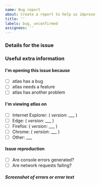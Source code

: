 ```yaml
---
name: Bug report
about: Create a report to help us improve
title: ''
labels: bug, unconfirmed
assignees: ''
---
```


### Details for the issue

<!--

Thanks for coming here to report an issue. :)

Please describe it in this section, fill out the correct checkboxes
below with an "x" eg: [x], then click the "Submit new issue" button at the bottom

-->

### Useful extra information

<!--

The info below often helps, please fill it out if you're able to. :)

-->

#### I'm opening this issue because

- [ ] atlas has a bug
- [ ] atlas needs a feature
- [ ] atlas has another problem

#### I'm viewing atlas on

- [ ] Internet Explorer: ( _version:_ \_\_\_ )
- [ ] Edge: ( _version:_ \_\_\_ )
- [ ] Firefox: ( _version:_ \_\_\_ )
- [ ] Chrome: ( _version:_ \_\_\_ )
- [ ] Other: \_\_\_

#### Issue reproduction

<!--

To open the developer tools in most browsers, Right-click and choose Inspect Element. Navigate to the console and network tabs and repeat the process that is failing. Copy paste or take a screenshot and save it with this issue.

-->

- [ ] Are console errors generated?
- [ ] Are network requests failing?

##### Screenshot of errors or error text
